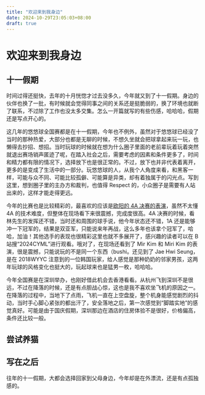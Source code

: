 ```yaml
---
title: "欢迎来到我身边"
date: 2024-10-29T23:05:03+08:00
draft: true
---
```


# 欢迎来到我身边

## 十一假期

时间过得还挺快，去年的十月恍惚才过去没多久，今年就又到了十一假期。身边的伙伴也换了一批，有时候就会觉得同事之间的关系还是挺脆弱的，换了环境也就断了联系，不过除了工作也没太多交集。怎么一开篇就写的有些伤感，哈哈哈，假期还是写点开心的。

这几年的悠悠球全国赛都是在十一假期，今年也不例外，虽然对于悠悠球已经没了当时的那种热爱，大部分也都是无聊的时候，不想久坐就会把球拿起来玩一玩，也懒得去抄招、想招。当时玩球的时候就在想为什么圈子里面的老前辈玩着玩着突然就退出赛场销声匿迹了呢，在踏入社会之后，需要考虑的因素和条件更多了，时间和精力都有限的情况下，选择放下也是很正常的。不过，放下也并非代表着离开，更多的是变成了生活中的一部分。玩悠悠球的人，从我个人角度来看，和黑客一样，可能与众不同、可能比较孤僻、可能算是异类，却有着独属于的闪光点。写到这里，想到圈子里的主办方和裁判，也值得 Respect 的，小众圈子是需要有人站出来的，这样才能走得更远。

今年的比赛也是比较精彩的，最喜欢的应该是[欧阳的 4A 决赛的表演](https://www.bilibili.com/video/BV1H62AYKEm2/?vd_source=80a5dd4e74cf1f23495250a91e3120c9)，虽然不太懂 4A 的技术难度，但整体在现场看下来很震撼，完成度很高。4A 决赛的时候，看林先生的发挥还不错，当时还和周围的球手说，他今年状态还不错，1A 还是能够冲一下冠军的，结果是双亚军，只能说来年再战，这么多年也该拿个冠军了，哈哈，加油！其他选手的表现也很精彩这里也就不多展开了，感兴趣的读者可以在 B 站搜“2024CYML”进行观看。哦对了，在现场还看到了 Mir Kim 和 Miri Kim 的表演，很是震撼，只能说玩的不是同一个东西（bushi。还见到了 Jae Hwi Seung，是在 2018WYYC 注意到的一位韩国玩家，给人感觉是那种奶奶的邻家男孩，这两年玩球的风格变化也挺大的，玩起球来也是猛男一枚，哈哈哈。

今年全国赛是在深圳举办，也刚好借此机会去香港看看。从杭州飞到深圳不是很远，不过在降落的时候，还是有点胆战心惊，这也是我不喜欢坐飞机的原因之一。在降落的过程中，当地下了点雨，飞机一直在上空盘旋，整个机身能感觉剧烈的抖动，当时手心脚心紧张的都出汗了，安全落地之后，第一次感觉到“脚踏实地”的感觉真好。可能是由于国庆假期，深圳那边在酒店的住房体验不是很好，价格偏高，条件还比较一般。

## 尝试养猫

## 写在之后

往年的十一假期，大都会选择回家到父母身边，今年却是在外漂流，还是有点孤独感的。
